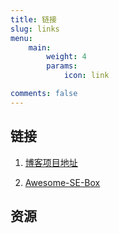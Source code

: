 ```yaml
---
title: 链接
slug: links
menu:
    main: 
        weight: 4
        params:
            icon: link

comments: false
---
```


## 链接
1. [博客项目地址](https://github.com/BaoZhuhan/BaoZhuhan.github.io)

2. [Awesome-SE-Box](https://github.com/BaoZhuhan/Awesome-SE-Box)
## 资源